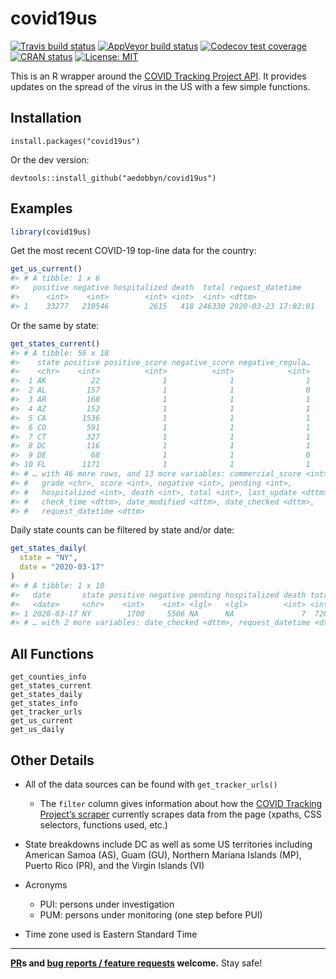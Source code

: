 
# covid19us

<!-- badges: start -->

[![Travis build
status](https://travis-ci.org/aedobbyn/covid19us.svg?branch=master)](https://travis-ci.org/aedobbyn/covid19us)
[![AppVeyor build
status](https://ci.appveyor.com/api/projects/status/github/aedobbyn/covid19us?branch=master&svg=true)](https://ci.appveyor.com/project/aedobbyn/covid19us)
[![Codecov test
coverage](https://codecov.io/gh/aedobbyn/covid19us/graph/badge.svg)](https://codecov.io/gh/aedobbyn/covid19us)
[![CRAN
status](https://www.r-pkg.org/badges/version/covid19us)](https://CRAN.R-project.org/package=covid19us)
[![License:
MIT](https://img.shields.io/badge/License-MIT-blue.svg)](https://opensource.org/licenses/MIT)
<!-- badges: end -->

This is an R wrapper around the [COVID Tracking Project
API](https://covidtracking.com/api/). It provides updates on the spread
of the virus in the US with a few simple functions.

## Installation

    install.packages("covid19us")

Or the dev version:

    devtools::install_github("aedobbyn/covid19us")

## Examples

``` r
library(covid19us)
```

Get the most recent COVID-19 top-line data for the country:

``` r
get_us_current()
#> # A tibble: 1 x 6
#>   positive negative hospitalized death  total request_datetime   
#>      <int>    <int>        <int> <int>  <int> <dttm>             
#> 1    33277   210546         2615   418 246330 2020-03-23 17:02:01
```

Or the same by state:

``` r
get_states_current()
#> # A tibble: 56 x 18
#>    state positive positive_score negative_score negative_regula…
#>    <chr>    <int>          <int>          <int>            <int>
#>  1 AK          22              1              1                1
#>  2 AL         157              1              1                0
#>  3 AR         168              1              1                1
#>  4 AZ         152              1              1                1
#>  5 CA        1536              1              1                1
#>  6 CO         591              1              1                1
#>  7 CT         327              1              1                1
#>  8 DC         116              1              1                1
#>  9 DE          68              1              1                0
#> 10 FL        1171              1              1                1
#> # … with 46 more rows, and 13 more variables: commercial_score <int>,
#> #   grade <chr>, score <int>, negative <int>, pending <int>,
#> #   hospitalized <int>, death <int>, total <int>, last_update <dttm>,
#> #   check_time <dttm>, date_modified <dttm>, date_checked <dttm>,
#> #   request_datetime <dttm>
```

Daily state counts can be filtered by state and/or date:

``` r
get_states_daily(
  state = "NY", 
  date = "2020-03-17"
)
#> # A tibble: 1 x 10
#>   date       state positive negative pending hospitalized death total
#>   <date>     <chr>    <int>    <int> <lgl>   <lgl>        <int> <int>
#> 1 2020-03-17 NY        1700     5506 NA      NA               7  7206
#> # … with 2 more variables: date_checked <dttm>, request_datetime <dttm>
```

## All Functions

    get_counties_info
    get_states_current
    get_states_daily
    get_states_info
    get_tracker_urls
    get_us_current
    get_us_daily

## Other Details

  - All of the data sources can be found with `get_tracker_urls()`
    
      - The `filter` column gives information about how the [COVID
        Tracking Project’s
        scraper](https://github.com/COVID19Tracking/covid-tracking)
        currently scrapes data from the page (xpaths, CSS selectors,
        functions used, etc.)

  - State breakdowns include DC as well as some US territories including
    American Samoa (AS), Guam (GU), Northern Mariana Islands (MP),
    Puerto Rico (PR), and the Virgin Islands (VI)

  - Acronyms
    
      - PUI: persons under investigation
      - PUM: persons under monitoring (one step before PUI)

  - Time zone used is Eastern Standard Time

-----

**[PR](https://github.com/aedobbyn/covid19us/pulls)s and [bug reports /
feature requests](https://github.com/aedobbyn/covid19us/issues)
welcome.** Stay safe\!
